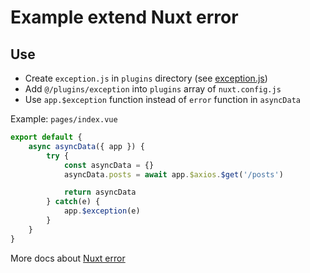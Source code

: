 # Example extend Nuxt error

## Use

- Create `exception.js` in `plugins` directory (see [exception.js](./exception.js))
- Add `@/plugins/exception` into `plugins` array of `nuxt.config.js`
- Use `app.$exception` function instead of `error` function in `asyncData`

Example: `pages/index.vue`
```js
export default {
    async asyncData({ app }) {
        try {
            const asyncData = {}
            asyncData.posts = await app.$axios.$get('/posts')

            return asyncData
        } catch(e) {
            app.$exception(e)
        }
    }
}
```

More docs about [Nuxt error](https://nuxtjs.org/guide/async-data#handling-errors)